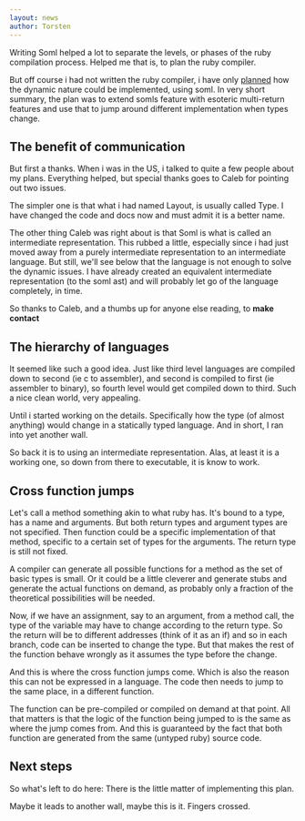 ```yaml
---
layout: news
author: Torsten
---
```


Writing Soml helped a lot to separate the levels, or phases of the ruby compilation process. Helped
me that is, to plan the ruby compiler.

But off course i had not written the ruby compiler, i have only
[planned](https://dancinglightning.gitbooks.io/the-object-machine/content/object/dynamic_types.html)
how the dynamic nature could be implemented, using soml. In very short summary, the plan was to
extend somls feature with esoteric multi-return features and use that to jump around different
implementation when types change.

## The benefit of communication

But first a thanks. When i was in the US, i talked to quite a few people about my plans. Everything
helped, but special thanks goes to Caleb for pointing out two issues.

The simpler one is that what i had named Layout, is usually called Type. I have changed the code
and docs now and must admit it is a better name.

The other thing Caleb was right about is that Soml is what is called an intermediate representation.
This rubbed a little, especially since i had just moved away from a purely intermediate
representation to an intermediate language. But still, we'll see below that the language is not
enough to solve the dynamic issues. I have already created an equivalent intermediate
representation (to the soml ast) and will probably let go of the language completely, in time.

So thanks to Caleb, and a thumbs up for anyone else reading, to **make contact**

## The hierarchy of languages

It seemed like such a good idea. Just like third level languages are compiled down to second (ie c
to assembler), and second is compiled to first (ie assembler to binary),  so fourth level would
get compiled down to third. Such a nice clean world, very appealing.

Until i started working on the details. Specifically how the type (of almost anything) would change
in a statically typed language. And in short, I ran into yet another wall.

So back it is to using an intermediate representation. Alas, at least it is a working one, so down
from there to executable, it is know to work.

## Cross function jumps

Let's call a method something akin to what ruby has. It's bound to a type, has a name and arguments.
But both return types and argument types are not specified. Then function could be a specific
implementation of that method, specific to a certain set of types for the arguments. The return type  
is still not fixed.

A compiler can generate all possible functions for a method as the set of basic types is small. Or
it could be a little cleverer and generate stubs and generate the actual functions on demand, as
probably only a fraction of the theoretical possibilities will be needed.

Now, if we have an assignment, say to an argument, from a method call, the type of the variable
may have to change according to the return type.
So the return will be to different addresses (think of it as an if) and so in each branch,
code can be inserted to change the type. But that makes the rest of the function behave wrongly as
it assumes the type before the change.

And this is where the cross function jumps come. Which is also the reason this can not be expressed
in a language. The code then needs to jump to the same place, in a different function.

The function can be pre-compiled or compiled on demand at that point. All that matters is that the
logic of the function being jumped to is the same as where the jump comes from. And this is
guaranteed by the fact that both function are generated from the same (untyped ruby) source code.

## Next steps

So what's left to do here: There is the little matter of implementing this plan.

Maybe it leads to another wall, maybe this is it. Fingers crossed.
